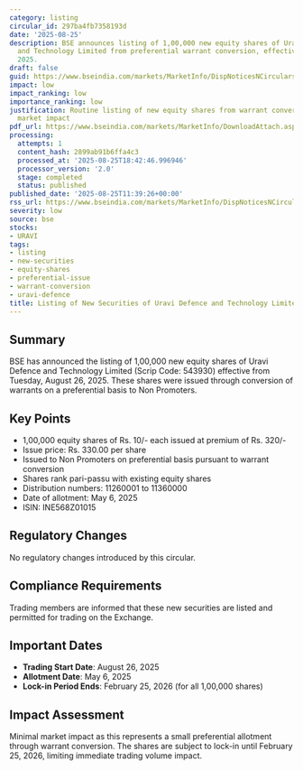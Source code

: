 ```yaml
---
category: listing
circular_id: 297ba4fb7358193d
date: '2025-08-25'
description: BSE announces listing of 1,00,000 new equity shares of Uravi Defence
  and Technology Limited from preferential warrant conversion, effective August 26,
  2025.
draft: false
guid: https://www.bseindia.com/markets/MarketInfo/DispNoticesNCirculars.aspx?Noticeid={DD9DE747-B5DF-4B19-A4C6-206254FEF8AA}&noticeno=20250825-25&dt=08/25/2025&icount=25&totcount=67&flag=0
impact: low
impact_ranking: low
importance_ranking: low
justification: Routine listing of new equity shares from warrant conversion with minimal
  market impact
pdf_url: https://www.bseindia.com/markets/MarketInfo/DownloadAttach.aspx?id=20250825-25&attachedId=
processing:
  attempts: 1
  content_hash: 2899ab91b6ffa4c3
  processed_at: '2025-08-25T18:42:46.996946'
  processor_version: '2.0'
  stage: completed
  status: published
published_date: '2025-08-25T11:39:26+00:00'
rss_url: https://www.bseindia.com/markets/MarketInfo/DispNoticesNCirculars.aspx?Noticeid={DD9DE747-B5DF-4B19-A4C6-206254FEF8AA}&noticeno=20250825-25&dt=08/25/2025&icount=25&totcount=67&flag=0
severity: low
source: bse
stocks:
- URAVI
tags:
- listing
- new-securities
- equity-shares
- preferential-issue
- warrant-conversion
- uravi-defence
title: Listing of New Securities of Uravi Defence and Technology Limited
---
```


## Summary

BSE has announced the listing of 1,00,000 new equity shares of Uravi Defence and Technology Limited (Scrip Code: 543930) effective from Tuesday, August 26, 2025. These shares were issued through conversion of warrants on a preferential basis to Non Promoters.

## Key Points

- 1,00,000 equity shares of Rs. 10/- each issued at premium of Rs. 320/-
- Issue price: Rs. 330.00 per share
- Issued to Non Promoters on preferential basis pursuant to warrant conversion
- Shares rank pari-passu with existing equity shares
- Distribution numbers: 11260001 to 11360000
- Date of allotment: May 6, 2025
- ISIN: INE568Z01015

## Regulatory Changes

No regulatory changes introduced by this circular.

## Compliance Requirements

Trading members are informed that these new securities are listed and permitted for trading on the Exchange.

## Important Dates

- **Trading Start Date**: August 26, 2025
- **Allotment Date**: May 6, 2025
- **Lock-in Period Ends**: February 25, 2026 (for all 1,00,000 shares)

## Impact Assessment

Minimal market impact as this represents a small preferential allotment through warrant conversion. The shares are subject to lock-in until February 25, 2026, limiting immediate trading volume impact.
